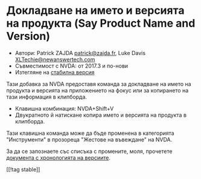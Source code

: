 # Докладване на името и версията на продукта (Say Product Name and Version) #

* Автори: Patrick ZAJDA <patrick@zajda.fr>, Luke Davis
  <XLTechie@newanswertech.com>
* Съвместимост с NVDA: от 2017.3 и по-нови
* Изтегляне на [стабилна версия][1]

Тази добавка за NVDA предоставя команда за докладване на името на продукта и
версията на приложението на фокус или за копирането на тази информация в
клипборда.

* Клавишна комбинация: NVDA+Shift+V
* Двукратното й натискане копира името и версията на продукта в клипборда.

Тази клавишна команда може да бъде променена в категорията "Инструменти" в
прозореца "Жестове на въвеждане" на NVDA.

За да се запознаете със списъка с промените, моля, прочетете [документа с
хронологията на
версиите](https://github.com/opensourcesys/sayProductNameAndVersion/blob/master/changelog.md#readme).

[[!tag stable]]

[1]:
https://addons.nvda-project.org/files/get.php?file=sayProductNameAndVersion
